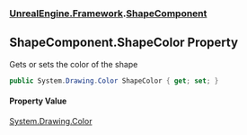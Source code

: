 ### [UnrealEngine.Framework](UnrealEngine_Framework.md 'UnrealEngine.Framework').[ShapeComponent](ShapeComponent.md 'UnrealEngine.Framework.ShapeComponent')
## ShapeComponent.ShapeColor Property
Gets or sets the color of the shape  
```csharp
public System.Drawing.Color ShapeColor { get; set; }
```
#### Property Value
[System.Drawing.Color](https://docs.microsoft.com/en-us/dotnet/api/System.Drawing.Color 'System.Drawing.Color')
